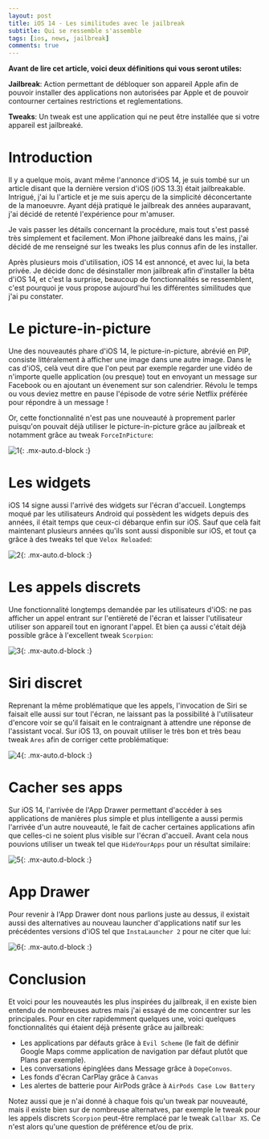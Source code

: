 ```yaml
---
layout: post
title: iOS 14 - Les similitudes avec le jailbreak
subtitle: Qui se ressemble s'assemble
tags: [ios, news, jailbreak]
comments: true
---
```


**Avant de lire cet article, voici deux définitions qui vous seront utiles:**

**Jailbreak**: Action permettant de débloquer son appareil Apple afin de pouvoir installer des applications non autorisées par Apple et de pouvoir contourner certaines restrictions et reglementations.

**Tweaks**: Un tweak est une application qui ne peut être installée que si votre appareil est jailbreaké.

# Introduction

Il y a quelque mois, avant même l'annonce d'iOS 14, je suis tombé sur un article disant que la dernière version d'iOS (iOS 13.3) était jailbreakable. Intrigué, j'ai lu l'article et je me suis aperçu de la simplicité déconcertante de la manoeuvre. Ayant déjà pratiqué le jailbreak des années auparavant, j'ai décidé de retenté l'expérience pour m'amuser.

Je vais passer les détails concernant la procédure, mais tout s'est passé très simplement et facilement. Mon iPhone jailbreaké dans les mains, j'ai décidé de me renseigné sur les tweaks les plus connus afin de les installer.

Après plusieurs mois d'utilisation, iOS 14 est annoncé, et avec lui, la beta privée. Je décide donc de désinstaller mon jailbreak afin d'installer la bêta d'iOS 14, et c'est la surprise, beaucoup de fonctionnalités se ressemblent, c'est pourquoi je vous propose aujourd'hui les différentes similitudes que j'ai pu constater.


# Le picture-in-picture


Une des nouveautés phare d'iOS 14, le picture-in-picture, abrévié en PIP, consiste littéralement à afficher une image dans une autre image. Dans le cas d'iOS, celà veut dire que l'on peut par exemple regarder une vidéo de n'importe quelle application (ou presque) tout en envoyant un message sur Facebook ou en ajoutant un évenement sur son calendrier. Révolu le temps ou vous deviez mettre en pause l'épisode de votre série Netflix préférée pour répondre à un message !

Or, cette fonctionnalité n'est pas une nouveauté à proprement parler puisqu'on pouvait déjà utiliser le picture-in-picture grâce au jailbreak et notamment grâce au tweak `ForceInPicture`:

![1](https://raw.githubusercontent.com/sonnyfournier/blog/master/assets/img/ios-and-jailbreak/1.jpg){: .mx-auto.d-block :}


# Les widgets


iOS 14 signe aussi l'arrivé des widgets sur l'écran d'accueil. Longtemps moqué par les utilisateurs Android qui possèdent les widgets depuis des années, il était temps que ceux-ci débarque enfin sur iOS. Sauf que celà fait maintenant plusieurs années qu'ils sont aussi disponible sur iOS, et tout ça grâce à des tweaks tel que `Velox Reloaded`:

![2](https://raw.githubusercontent.com/sonnyfournier/blog/master/assets/img/ios-and-jailbreak/2.jpg){: .mx-auto.d-block :}


# Les appels discrets


Une fonctionnalité longtemps demandée par les utilisateurs d'iOS: ne pas afficher un appel entrant sur l'entièreté de l'écran et laisser l'utilisateur utiliser son appareil tout en ignorant l'appel. Et bien ça aussi c'était déjà possible grâce à l'excellent tweak `Scorpion`:


![3](https://raw.githubusercontent.com/sonnyfournier/blog/master/assets/img/ios-and-jailbreak/3.png){: .mx-auto.d-block :}


# Siri discret


Reprenant la même problématique que les appels, l'invocation de Siri se faisait elle aussi sur tout l'écran, ne laissant pas la possibilité à l'utilisateur d'encore voir se qu'il faisait en le contraignant à attendre une réponse de l'assistant vocal. Sur iOS 13, on pouvait utiliser le très bon et très beau tweak `Ares` afin de corriger cette problématique:


![4](https://raw.githubusercontent.com/sonnyfournier/blog/master/assets/img/ios-and-jailbreak/4.jpg){: .mx-auto.d-block :}


# Cacher ses apps


Sur iOS 14, l'arrivée de l'App Drawer permettant d'accéder à ses applications de manières plus simple et plus intelligente a aussi permis l'arrivée d'un autre nouveauté, le fait de cacher certaines applications afin que celles-ci ne soient plus visible sur l'écran d'accueil. Avant cela nous pouvions utiliser un tweak tel que `HideYourApps` pour un résultat similaire:


![5](https://raw.githubusercontent.com/sonnyfournier/blog/master/assets/img/ios-and-jailbreak/5.jpg){: .mx-auto.d-block :}


# App Drawer


Pour revenir à l'App Drawer dont nous parlions juste au dessus, il existait aussi des alternatives au nouveau launcher d'applications natif sur les précédentes versions d'iOS tel que `InstaLauncher 2` pour ne citer que lui:


![6](https://raw.githubusercontent.com/sonnyfournier/blog/master/assets/img/ios-and-jailbreak/6.png){: .mx-auto.d-block :}


# Conclusion


Et voici pour les nouveautés les plus inspirées du jailbreak, il en existe bien entendu de nombreuses autres mais j'ai essayé de me concentrer sur les principales. Pour en citer rapidemment quelques une, voici quelques fonctionnalités qui étaient déjà présente grâce au jailbreak:
- Les applications par défauts grâce à `Evil Scheme` (le fait de définir Google Maps comme application de navigation par défaut plutôt que Plans par exemple).
- Les conversations épinglées dans Message grâce à `DopeConvos`.
- Les fonds d'écran CarPlay grâce à `Canvas`
- Les alertes de batterie pour AirPods grâce à `AirPods Case Low Battery`


Notez aussi que je n'ai donné à chaque fois qu'un tweak par nouveauté, mais il existe bien sur de nombreuse alternatves, par exemple le tweak pour les appels discrets `Scorpion` peut-être remplacé par le tweak `Callbar XS`. Ce n'est alors qu'une question de préférence et/ou de prix.